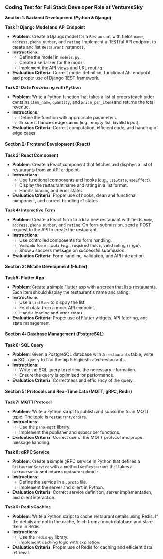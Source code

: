 ### **Coding Test for Full Stack Developer Role at VenturesSky**

**Section 1: Backend Development (Python & Django)**

**Task 1: Django Model and API Endpoint**

* **Problem**: Create a Django model for a `Restaurant` with fields `name`, `address`, `phone_number`, and `rating`. Implement a RESTful API endpoint to create and list `Restaurant` instances.  
* **Instructions**:  
  * Define the model in `models.py`.  
  * Create a serializer for the model.  
  * Implement the API views and URL routing.  
* **Evaluation Criteria**: Correct model definition, functional API endpoint, and proper use of Django REST framework.

**Task 2: Data Processing with Python**

* **Problem**: Write a Python function that takes a list of orders (each order contains `item_name`, `quantity`, and `price_per_item`) and returns the total revenue.  
* **Instructions**:  
  * Define the function with appropriate parameters.  
  * Ensure it handles edge cases (e.g., empty list, invalid input).  
* **Evaluation Criteria**: Correct computation, efficient code, and handling of edge cases.

#### **Section 2: Frontend Development (React)**

**Task 3: React Component**

* **Problem**: Create a React component that fetches and displays a list of restaurants from an API endpoint.  
* **Instructions**:  
  * Use functional components and hooks (e.g., `useState`, `useEffect`).  
  * Display the restaurant name and rating in a list format.  
  * Handle loading and error states.  
* **Evaluation Criteria**: Proper use of hooks, clean and functional component, and correct handling of states.

**Task 4: Interactive Form**

* **Problem**: Create a React form to add a new restaurant with fields `name`, `address`, `phone_number`, and `rating`. On form submission, send a POST request to the API to create the restaurant.  
* **Instructions**:  
  * Use controlled components for form handling.  
  * Validate form inputs (e.g., required fields, valid rating range).  
  * Show a success message on successful submission.  
* **Evaluation Criteria**: Form handling, validation, and API interaction.

#### **Section 3: Mobile Development (Flutter)**

**Task 5: Flutter App**

* **Problem**: Create a simple Flutter app with a screen that lists restaurants. Each item should display the restaurant's name and rating.  
* **Instructions**:  
  * Use a `ListView` to display the list.  
  * Fetch data from a mock API endpoint.  
  * Handle loading and error states.  
* **Evaluation Criteria**: Proper use of Flutter widgets, API fetching, and state management.

#### **Section 4: Database Management (PostgreSQL)**

**Task 6: SQL Query**

* **Problem**: Given a PostgreSQL database with a `restaurants` table, write an SQL query to find the top 5 highest-rated restaurants.  
* **Instructions**:  
  * Write the SQL query to retrieve the necessary information.  
  * Ensure the query is optimised for performance.  
* **Evaluation Criteria**: Correctness and efficiency of the query.

#### **Section 5: Protocols and Real-Time Data (MQTT, gRPC, Redis)**

**Task 7: MQTT Protocol**

* **Problem**: Write a Python script to publish and subscribe to an MQTT topic. The topic is `restaurant/orders`.  
* **Instructions**:  
  * Use the `paho-mqtt` library.  
  * Implement the publisher and subscriber functions.  
* **Evaluation Criteria**: Correct use of the MQTT protocol and proper message handling.

**Task 8: gRPC Service**

* **Problem**: Create a simple gRPC service in Python that defines a `RestaurantService` with a method `GetRestaurant` that takes a `RestaurantID` and returns restaurant details.  
* **Instructions**:  
  * Define the service in a `.proto` file.  
  * Implement the server and client in Python.  
* **Evaluation Criteria**: Correct service definition, server implementation, and client interaction.

**Task 9: Redis Caching**

* **Problem**: Write a Python script to cache restaurant details using Redis. If the details are not in the cache, fetch from a mock database and store them in Redis.  
* **Instructions**:  
  * Use the `redis-py` library.  
  * Implement caching logic with expiration.  
* **Evaluation Criteria**: Proper use of Redis for caching and efficient data retrieval.

